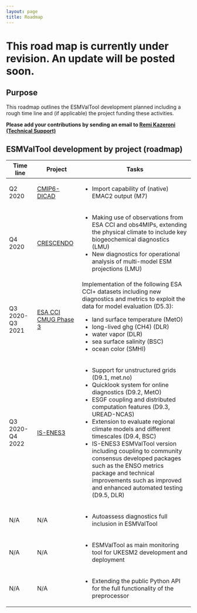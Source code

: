 ```yaml
---
layout: page
title: Roadmap
---
```


# This road map is currently under revision. An update will be posted soon. #

## Purpose

This roadmap outlines the ESMValTool development planned including a rough
time line and (if applicable) the project funding these activities.

**Please add your contributions by sending an email to <a href="javascript:mail('remi.kazeroni','dlr.de')">Remi Kazeroni (Technical Support)</a>**

## ESMValTool development by project (roadmap)

<table>
<thead>
<tr>
<th>Time line</th>
<th>Project</th>
<th>Tasks</th>
</tr>
</thead>
<tbody>
  <tr>
  <td>Q2 2020</td>
  <td>
  <a href="https://www.dkrz.de/c6de/dicad/">CMIP6-DICAD</a>
  </td>
  <td>
  <ul>
  <li>Import capability of (native) EMAC2 output (M7)</li>
  </ul>
  </td>
  </tr>
  <tr>
  <td>Q4 2020</td>
  <td>
  <a href="https://www.crescendoproject.eu/">CRESCENDO</a>
  </td>
  <td>
  <ul>
    <li>Making use of observations from ESA CCI and
    obs4MIPs, extending the physical climate to
    include key biogeochemical diagnostics
    (LMU)</li>
  <li>New diagnostics for operational analysis of
  multi-model ESM projections (LMU)</li>
  </ul>
  </td>
  </tr>
  <tr>
  <td>Q3 2020-Q3 2021</td>
  <td>
  <a href="http://www.esa-cmug-cci.org/">ESA CCI CMUG Phase 3</a>
  </td>
  <td>
  Implementation of the following ESA CCI+ datasets
  including new diagnostics and metrics to exploit
  the data for model evaluation (D5.3):
  <ul>
    <li>land surface temperature (MetO)</li>
    <li>long-lived ghg (CH4) (DLR)</li>
    <li>water vapor (DLR)</li>
    <li>sea surface salinity (BSC)</li>
    <li>ocean color (SMHI)</li>
  </ul>
  </td>
  </tr>
  <tr>
  <td>Q3 2020-Q4 2022</td>
  <td>
  <a href="https://is.enes.org/">IS-ENES3</a>
  </td>
  <td>
  <ul>
    <li>Support for unstructured grids (D9.1, met.no)</li>
    <li>Quicklook system for online diagnostics (D9.2, MetO)</li>
    <li>ESGF coupling and distributed computation features (D9.3, UREAD-NCAS)</li>
    <li>Extension to evaluate regional climate models and different timescales (D9.4, BSC)</li>
    <li>IS-ENES3 ESMValTool version including
    coupling to community consensus developed
    packages such as the ENSO metrics package and
    technical improvements such as improved and
    enhanced automated testing (D9.5, DLR)</li>
  </ul>
  </td>
  </tr>
  <tr>
  <td>N/A</td>
  <td>N/A</td>
  <td>
  <ul>
    <li>Autoassess diagnostics full inclusion in ESMValTool</li>
  </ul>
  </td>
  </tr>
  <tr>
  <td>N/A</td>
  <td>N/A</td>
  <td>
  <ul>
    <li>ESMValTool as main monitoring tool for UKESM2 development and deployment</li>
  </ul>
  </td>
  </tr>
  <tr>
  <td>N/A</td>
  <td>N/A</td>
  <td>
  <ul>
    <li>Extending the public Python API for the full functionality of the preprocessor</li>
  </ul>
  </td>
  </tr>
</tbody>
</table>
